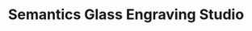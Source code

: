 ---
title: "Semantics Glass Engraving Studio"
url: /eastbourne/semantics-glass-engraving-studio/
shop: shop
---
